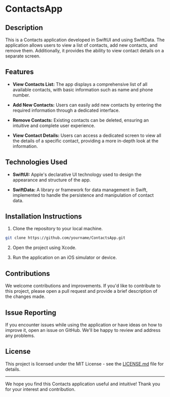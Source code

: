 # ContactsApp

## Description
This is a Contacts application developed in SwiftUI and using SwiftData. The application allows users to view a list of contacts, add new contacts, and remove them. Additionally, it provides the ability to view contact details on a separate screen.

## Features

- **View Contacts List:** The app displays a comprehensive list of all available contacts, with basic information such as name and phone number.

- **Add New Contacts:** Users can easily add new contacts by entering the required information through a dedicated interface.

- **Remove Contacts:** Existing contacts can be deleted, ensuring an intuitive and complete user experience.

- **View Contact Details:** Users can access a dedicated screen to view all the details of a specific contact, providing a more in-depth look at the information.

## Technologies Used

- **SwiftUI:** Apple's declarative UI technology used to design the appearance and structure of the app.

- **SwiftData:** A library or framework for data management in Swift, implemented to handle the persistence and manipulation of contact data.

## Installation Instructions

1. Clone the repository to your local machine.

```bash
git clone https://github.com/yourname/ContactsApp.git
```

2. Open the project using Xcode.

3. Run the application on an iOS simulator or device.

## Contributions
We welcome contributions and improvements. If you'd like to contribute to this project, please open a pull request and provide a brief description of the changes made.

## Issue Reporting
If you encounter issues while using the application or have ideas on how to improve it, open an issue on GitHub. We'll be happy to review and address any problems.

## License
This project is licensed under the MIT License - see the [LICENSE.md](LICENSE.md) file for details.

---
We hope you find this Contacts application useful and intuitive! Thank you for your interest and contribution.
